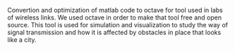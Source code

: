Convertion and optimization of matlab code  to octave for tool used in labs of wireless links.
We used octave in order to make that tool free and open source. This tool is used for simulation
and visualization to study the way of signal transmission and how it is affected by obstacles in 
place that looks like a city.
